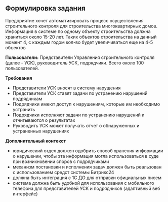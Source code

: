 ## Формулировка задания
Предприятие хочет автоматизировать процесс осуществления строительного контроля для строительства многоквартирных домов.
Информация в системе по одному объекту строительства должна храниться около 15-20 лет. Таких объектов строительства на данный момент 4, с каждым годом кол-во будет увеличиваться еще на 4-5 объектов 

**Пользователи:**
Представители Управления строительного контроля (далее - УСК), руководитель УСК, подрядчики. Всего около 100 пользователей.

**Требования**
- Представители УСК вносят в систему нарушения
- Представители УСК ставят задачи по устранению нарушений подрядчикам
- Подрядчики имеют доступ к нарушениям, которые им необходимо устранить
- Подрядчики исполняют задачи по устранению нарушений и отчитываются о результатах
- Руководить УСК может получать отчет о обнаруженных и устраненных нарушениях


**Дополнительный контекст**
- юридический отдел должен одобрить способ хранения информации о нарушении, чтобы эта информация могла использоваться в суде при возникновении споров с подрядчиками
- механизм постановки и исполнения задач должен быть реальзован с использованием средст системы Битрикс24
- должна быть интеграция с 1С ДО для отправки официальных писем
- система должна быть удобной для использования с мобильного телефона для представителей УСК и подрядчиков (адаптивный веб интерфейс)
